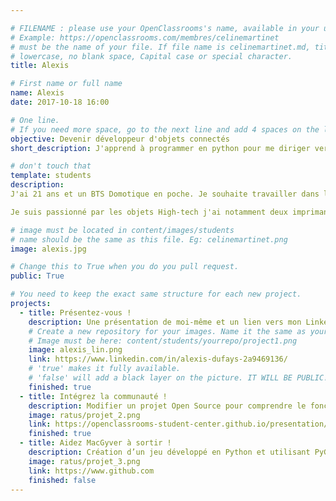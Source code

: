 ```yaml
---

# FILENAME : please use your OpenClassrooms's name, available in your url.
# Example: https://openclassrooms.com/membres/celinemartinet
# must be the name of your file. If file name is celinemartinet.md, title is celinemartinet.
# lowercase, no blank space, Capital case or special character.
title: Alexis

# First name or full name
name: Alexis
date: 2017-10-18 16:00

# One line.
# If you need more space, go to the next line and add 4 spaces on the left, as in 'description'.
objective: Devenir développeur d'objets connectés
short_description: J'apprend à programmer en python pour me diriger vers les objets connectés.

# don't touch that
template: students
description:
J'ai 21 ans et un BTS Domotique en poche. Je souhaite travailler dans le domaine des objets connectés au niveau développement.

Je suis passionné par les objets High-tech j'ai notamment deux imprimantes 3 et je pratique le drone et aile volante en FPV.

# image must be located in content/images/students
# name should be the same as this file. Eg: celinemartinet.png
image: alexis.jpg

# Change this to True when you do you pull request.
public: True

# You need to keep the exact same structure for each new project.
projects:
  - title: Présentez-vous !
    description: Une présentation de moi-même et un lien vers mon LinkedIn.
    # Create a new repository for your images. Name it the same as your nickname and profile picture.
    # Image must be here: content/students/yourrepo/project1.png
    image: alexis_lin.png
    link: https://www.linkedin.com/in/alexis-dufays-2a9469136/
    # 'true' makes it fully available.
    # 'false' will add a black layer on the picture. IT WILL BE PUBLIC!
    finished: true
  - title: Intégrez la communauté !
    description: Modifier un projet Open Source pour comprendre le fonctionnement de Git, de Github et des pull requests. 
    image: ratus/projet_2.png
    link: https://openclassrooms-student-center.github.io/presentation/students/ratus.html
    finished: true
  - title: Aidez MacGyver à sortir !
    description: Création d’un jeu développé en Python et utilisant PyGame.
    image: ratus/projet_3.png
    link: https://www.github.com
    finished: false
---
```

